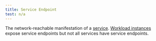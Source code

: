 ```yaml
---
title: Service Endpoint
test: n/a
---
```

The network-reachable manifestation of a [service](/docs/reference/glossary/#service).
[Workload instances](/docs/reference/glossary/#workload-instance) expose service endpoints but not all
services have service endpoints.
